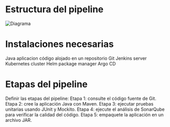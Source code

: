 # Estructura del pipeline 
![Diagrama]()

# Instalaciones necesarias

Java aplicacion código alojado en un repositorio Git
Jenkins server
Kubernetes cluster
Helm package manager
Argo CD

# Etapas del pipeline
Definir las etapas del pipeline:
     Etapa 1: consulte el código fuente de Git.
     Etapa 2: cree la aplicación Java con Maven.
     Etapa 3: ejecutar pruebas unitarias usando JUnit y Mockito.
     Etapa 4: ejecute el análisis de SonarQube para verificar la calidad del código.
     Etapa 5: empaquete la aplicación en un archivo JAR.

